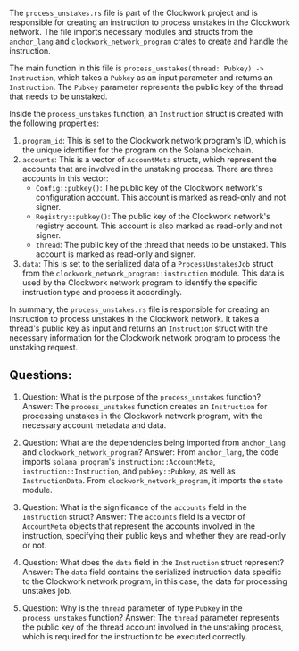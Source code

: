 The `process_unstakes.rs` file is part of the Clockwork project and is responsible for creating an instruction to process unstakes in the Clockwork network. The file imports necessary modules and structs from the `anchor_lang` and `clockwork_network_program` crates to create and handle the instruction.

The main function in this file is `process_unstakes(thread: Pubkey) -> Instruction`, which takes a `Pubkey` as an input parameter and returns an `Instruction`. The `Pubkey` parameter represents the public key of the thread that needs to be unstaked.

Inside the `process_unstakes` function, an `Instruction` struct is created with the following properties:

1. `program_id`: This is set to the Clockwork network program's ID, which is the unique identifier for the program on the Solana blockchain.
2. `accounts`: This is a vector of `AccountMeta` structs, which represent the accounts that are involved in the unstaking process. There are three accounts in this vector:
   - `Config::pubkey()`: The public key of the Clockwork network's configuration account. This account is marked as read-only and not signer.
   - `Registry::pubkey()`: The public key of the Clockwork network's registry account. This account is also marked as read-only and not signer.
   - `thread`: The public key of the thread that needs to be unstaked. This account is marked as read-only and signer.
3. `data`: This is set to the serialized data of a `ProcessUnstakesJob` struct from the `clockwork_network_program::instruction` module. This data is used by the Clockwork network program to identify the specific instruction type and process it accordingly.

In summary, the `process_unstakes.rs` file is responsible for creating an instruction to process unstakes in the Clockwork network. It takes a thread's public key as input and returns an `Instruction` struct with the necessary information for the Clockwork network program to process the unstaking request.

## Questions:

1. Question: What is the purpose of the `process_unstakes` function?
   Answer: The `process_unstakes` function creates an `Instruction` for processing unstakes in the Clockwork network program, with the necessary account metadata and data.

2. Question: What are the dependencies being imported from `anchor_lang` and `clockwork_network_program`?
   Answer: From `anchor_lang`, the code imports `solana_program`'s `instruction::AccountMeta`, `instruction::Instruction`, and `pubkey::Pubkey`, as well as `InstructionData`. From `clockwork_network_program`, it imports the `state` module.

3. Question: What is the significance of the `accounts` field in the `Instruction` struct?
   Answer: The `accounts` field is a vector of `AccountMeta` objects that represent the accounts involved in the instruction, specifying their public keys and whether they are read-only or not.

4. Question: What does the `data` field in the `Instruction` struct represent?
   Answer: The `data` field contains the serialized instruction data specific to the Clockwork network program, in this case, the data for processing unstakes job.

5. Question: Why is the `thread` parameter of type `Pubkey` in the `process_unstakes` function?
   Answer: The `thread` parameter represents the public key of the thread account involved in the unstaking process, which is required for the instruction to be executed correctly.
